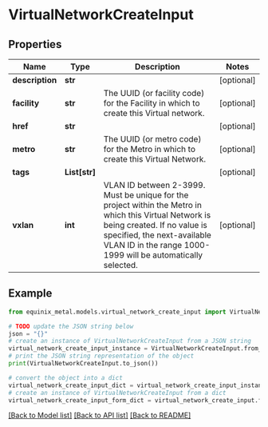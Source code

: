 # VirtualNetworkCreateInput


## Properties

Name | Type | Description | Notes
------------ | ------------- | ------------- | -------------
**description** | **str** |  | [optional] 
**facility** | **str** | The UUID (or facility code) for the Facility in which to create this Virtual network. | [optional] 
**href** | **str** |  | [optional] 
**metro** | **str** | The UUID (or metro code) for the Metro in which to create this Virtual Network. | [optional] 
**tags** | **List[str]** |  | [optional] 
**vxlan** | **int** | VLAN ID between 2-3999. Must be unique for the project within the Metro in which this Virtual Network is being created. If no value is specified, the next-available VLAN ID in the range 1000-1999 will be automatically selected. | [optional] 

## Example

```python
from equinix_metal.models.virtual_network_create_input import VirtualNetworkCreateInput

# TODO update the JSON string below
json = "{}"
# create an instance of VirtualNetworkCreateInput from a JSON string
virtual_network_create_input_instance = VirtualNetworkCreateInput.from_json(json)
# print the JSON string representation of the object
print(VirtualNetworkCreateInput.to_json())

# convert the object into a dict
virtual_network_create_input_dict = virtual_network_create_input_instance.to_dict()
# create an instance of VirtualNetworkCreateInput from a dict
virtual_network_create_input_form_dict = virtual_network_create_input.from_dict(virtual_network_create_input_dict)
```
[[Back to Model list]](../README.md#documentation-for-models) [[Back to API list]](../README.md#documentation-for-api-endpoints) [[Back to README]](../README.md)


